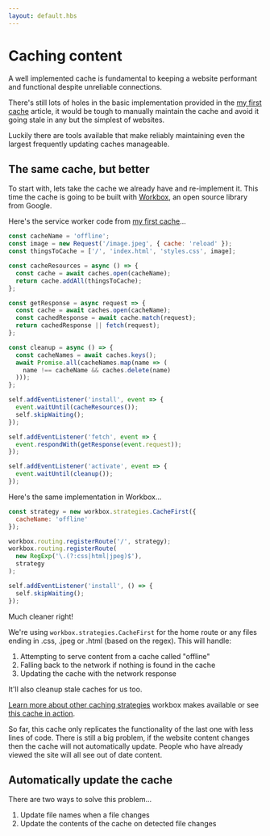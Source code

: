```yaml
---
layout: default.hbs
---
```


<div class="article-header">

  # Caching content

</div>

<p class="subtitle">
  A well implemented cache is fundamental to keeping a website performant and
  functional despite unreliable connections.
</p>

There's still lots of holes in the basic implementation provided in the
[my first cache](/my-first-cache.html) article, it would be tough to manually
maintain the cache and avoid it going stale in any but the simplest of websites.

Luckily there are tools available that make reliably maintaining even the largest
frequently updating caches manageable.

## The same cache, but better

To start with, lets take the cache we already have and re-implement it. This time
the cache is going to be built with <a href="https://developers.google.com/web/tools/workbox" target="_blank" rel="noopener noreferrer">Workbox</a>,
an open source library from Google.

Here's the service worker code from [my first cache](/my-first-cache.html)...

```javascript
const cacheName = 'offline';
const image = new Request('/image.jpeg', { cache: 'reload' });
const thingsToCache = ['/', 'index.html', 'styles.css', image];

const cacheResources = async () => {
  const cache = await caches.open(cacheName);
  return cache.addAll(thingsToCache);
};

const getResponse = async request => {
  const cache = await caches.open(cacheName);
  const cachedResponse = await cache.match(request);
  return cachedResponse || fetch(request);
};

const cleanup = async () => {
  const cacheNames = await caches.keys();
  await Promise.all(cacheNames.map(name => (
    name !== cacheName && caches.delete(name)
  )));
};

self.addEventListener('install', event => {
  event.waitUntil(cacheResources());
  self.skipWaiting();
});

self.addEventListener('fetch', event => {
  event.respondWith(getResponse(event.request));
});

self.addEventListener('activate', event => {
  event.waitUntil(cleanup());
});
```

Here's the same implementation in Workbox...

```javascript
const strategy = new workbox.strategies.CacheFirst({
  cacheName: 'offline'
});

workbox.routing.registerRoute('/', strategy);
workbox.routing.registerRoute(
  new RegExp('\.(?:css|html|jpeg)$'),
  strategy
);

self.addEventListener('install', () => {
  self.skipWaiting();
});
```

Much cleaner right!

We're using `workbox.strategies.CacheFirst` for the home route or any files ending
in .css, .jpeg or .html (based on the regex). This will handle:

1. Attempting to serve content from a cache called "offline"
2. Falling back to the network if nothing is found in the cache
3. Updating the cache with the network response

It'll also cleanup stale caches for us too.

<a href="https://developers.google.com/web/tools/workbox/modules/workbox-strategies" target="_blank" rel="noopener noreferrer">Learn more about other caching strategies</a>
workbox makes available or see
<a href="https://glitch.com/edit/#!/my-first-workbox-cache?path=service-worker.js:15:3"  target="_blank" rel="noopener noreferrer">this cache in action</a>.

So far, this cache only replicates the functionality of the last one with less
lines of code. There is still a big problem, if the website content changes then
the cache will not automatically update. People who have already viewed the site
will all see out of date content.

## Automatically update the cache

There are two ways to solve this problem...

1. Update file names when a file changes
2. Update the contents of the cache on detected file changes
